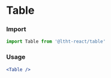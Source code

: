 
# Table

<!-- STORY -->

### Import

```js
import Table from '@ltht-react/table'
```

### Usage

```jsx
<Table />
```
  